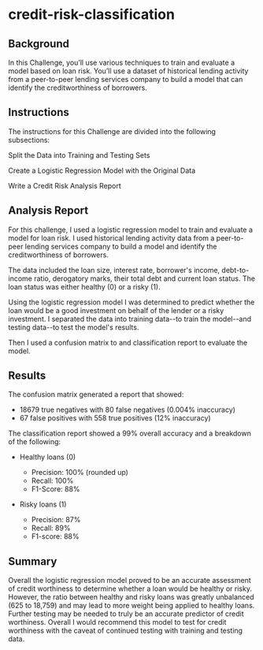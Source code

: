 # credit-risk-classification

## Background

In this Challenge, you’ll use various techniques to train and evaluate a model based on loan risk. You’ll use a dataset of historical lending activity from a peer-to-peer lending services company to build a model that can identify the creditworthiness of borrowers.

## Instructions

The instructions for this Challenge are divided into the following subsections:

Split the Data into Training and Testing Sets

Create a Logistic Regression Model with the Original Data

Write a Credit Risk Analysis Report

## Analysis Report

For this challenge, I used a logistic regression model to train and evaluate a model for loan risk. I used historical lending activity  data from a peer-to-peer lending services company to build a model and identify the creditworthiness of borrowers.

The data included the loan size, interest rate, borrower's income, debt-to-income ratio, derogatory marks, their total debt and current loan status. The loan status was either  healthy (0) or a risky (1).

Using the logistic regression model I was determined to predict whether the loan would be a good investment on behalf of the lender or a risky investment. I separated the data into training data--to train the model--and testing data--to test the model's results. 

Then I used a confusion matrix to and classification report to evaluate the model.


## Results

The confusion matrix generated a report that showed:

- 18679 true negatives with 80 false negatives (0.004% inaccuracy)
- 67 false positives with 558 true positives (12% inaccuracy)

The classification report showed a 99% overall accuracy and a breakdown of the following:
 - Healthy loans (0)
    - Precision: 100% (rounded up)
    - Recall: 100%
    - F1-Score: 88%

 - Risky loans (1)
    - Precision: 87%
    - Recall: 89%
    - F1-score: 88%

## Summary

Overall the logistic regression model proved to be an accurate assessment of credit worthiness to determine whether a loan would be healthy or risky. However, the ratio between healthy and risky loans was greatly unbalanced (625 to 18,759) and may lead to more weight being applied to healthy loans. Further testing may be needed to truly be an accurate predictor of credit worthiness. Overall I would recommend this model to test for credit worthiness with the caveat of continued testing with training and testing data.
